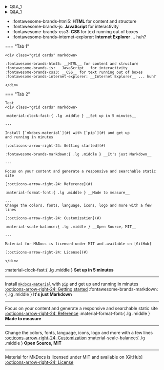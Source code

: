 <details>
    <summary>Q&A_1</summary>
    <p>Q&A_1_content</p>
    </details>
<details>
    <summary>Q&A_1</summary>
    <p>Q&A_1_content</p>
    </details>

<div class="grid cards" markdown>

- :fontawesome-brands-html5: __HTML__ for content and structure
- :fontawesome-brands-js: __JavaScript__ for interactivity
- :fontawesome-brands-css3: __CSS__ for text running out of boxes
- :fontawesome-brands-internet-explorer: __Internet Explorer__ ... huh?

</div>

=== "Tab 1"

    <div class="grid cards" markdown>

    :fontawesome-brands-html5: __HTML__ for content and structure
    :fontawesome-brands-js: __JavaScript__ for interactivity
    :fontawesome-brands-css3: __CSS__ for text running out of boxes
    :fontawesome-brands-internet-explorer: __Internet Explorer__ ... huh?
    
    </div>

=== "Tab 2"

    Test
    <div class="grid cards" markdown>

    :material-clock-fast:{ .lg .middle } __Set up in 5 minutes__

    ---

    Install [`mkdocs-material`](#) with [`pip`](#) and get up
    and running in minutes

    [:octicons-arrow-right-24: Getting started](#)

    :fontawesome-brands-markdown:{ .lg .middle } __It's just Markdown__

    ---

    Focus on your content and generate a responsive and searchable static site

    [:octicons-arrow-right-24: Reference](#)

    :material-format-font:{ .lg .middle } __Made to measure__

    ---
    Change the colors, fonts, language, icons, logo and more with a few lines

    [:octicons-arrow-right-24: Customization](#)

    :material-scale-balance:{ .lg .middle } __Open Source, MIT__

    ---

    Material for MkDocs is licensed under MIT and available on [GitHub]

    [:octicons-arrow-right-24: License](#)
    
    </div>

<div class="grid cards" markdown>

:material-clock-fast:{ .lg .middle } __Set up in 5 minutes__

---

Install [`mkdocs-material`](#) with [`pip`](#) and get up
and running in minutes
[:octicons-arrow-right-24: Getting started](#)
:fontawesome-brands-markdown:{ .lg .middle } __It's just Markdown__

---

Focus on your content and generate a responsive and searchable static site
[:octicons-arrow-right-24: Reference](#)
:material-format-font:{ .lg .middle } __Made to measure__

---

Change the colors, fonts, language, icons, logo and more with a few lines
[:octicons-arrow-right-24: Customization](#)
:material-scale-balance:{ .lg .middle } __Open Source, MIT__

---

Material for MkDocs is licensed under MIT and available on [GitHub]
[:octicons-arrow-right-24: License](#)

</div>
